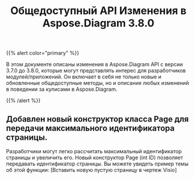 ﻿---
title: Общедоступный API Изменения в Aspose.Diagram 3.8.0
type: docs
weight: 10
url: /ru/net/public-api-changes-in-aspose-diagram-3-8-0/
---
{{% alert color="primary" %}} 

В этом документе описаны изменения в Aspose.Diagram API с версии 3.7.0 до 3.8.0, которые могут представлять интерес для разработчиков модулей/приложений. Он включает в себя не только новые и обновленные общедоступные методы, но и описание любых изменений в поведении за кулисами в Aspose.Diagram.

{{% /alert %}} 
## **Добавлен новый конструктор класса Page для передачи максимального идентификатора страницы.**
Разработчики могут легко рассчитать максимальный идентификатор страницы и увеличить его. Новый конструктор Page (int ID) позволяет передавать идентификатор страницы. Вы можете увидеть пример темы об этой функции: [Вставить новую пустую страницу в чертеж Visio]
